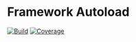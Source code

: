 # Framework Autoload

[![Build](https://gitlab.com/the-framework/packages/autoload/badges/master/build.svg)](https://gitlab.com/the-framework/packages/autoload/-/jobs)
[![Coverage](https://gitlab.com/the-framework/packages/autoload/badges/master/coverage.svg?job=test:php7.3)](https://the-framework.gitlab.io/packages/autoload/coverage)
